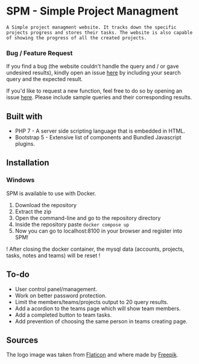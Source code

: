 # SPM - Simple Project Managment

`A Simple project managment website. It tracks down the specific projects progress and stores their tasks. The website is also capable of showing the progress of all the created projects.`
	
### Bug / Feature Request

If you find a bug (the website couldn't handle the query and / or gave undesired results), kindly open an issue [here](https://github.com/TheHypenosis/SimpleProjectManager/issues/new) by including your search query and the expected result.  
  
If you'd like to request a new function, feel free to do so by opening an issue [here](https://github.com/TheHypenosis/SimpleProjectManager/issues/new). Please include sample queries and their corresponding results.  

## Built with

* PHP 7 - A server side scripting language that is embedded in HTML.
* Bootstrap 5 - Extensive list of components and Bundled Javascript plugins.  

## Installation

### Windows

SPM is available to use with Docker.
1. Download the repository
2. Extract the zip
3. Open the command-line and go to the repository directory
4. Inside the repository paste ` docker compose up `
5. Now you can go to localhost:8100 in your browser and register into SPM!

! After closing the docker container, the mysql data (accounts, projects, tasks, notes and teams) will be reset !


## To-do

* User control panel/management.
* Work on better password protection.
* Limit the members/teams/projects output to 20 query results.
* Add a acordion to the teams page which will show team members.
* Add a completed button to team tasks.
* Add prevention of choosing the same person in teams creating page.

## Sources

The logo image was taken from [Flaticon](https://www.flaticon.com/) and where made by [Freepik](https://www.freepik.com).